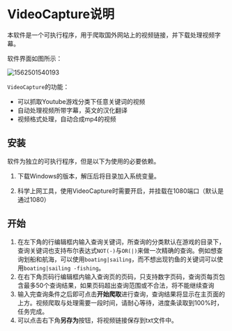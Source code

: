 # VideoCapture说明

本软件是一个可执行程序，用于爬取国外网站上的视频链接，并下载处理视频字幕。	

软件界面如图所示：

![1562501540193](C:\Users\Konfuse\AppData\Roaming\Typora\typora-user-images\1562501540193.png)



`VideoCapture`的功能：

- 可以抓取Youtube游戏分类下任意关键词的视频
- 自动处理视频所带字幕，英文的汉化翻译
- 视频格式处理，自动合成mp4的视频



## 安装

软件为独立的可执行程序，但是以下为使用的必要依赖。

1. [ffmpg]: https://www.ffmpeg.org/

   下载Windows的版本，解压后将目录加入系统变量。

2. 科学上网工具，使用VideoCapture时需要开启，并挂载在1080端口（默认是通过1080）



## 开始

1. 在左下角的行编辑框内输入查询关键词，所查询的分类默认在游戏的目录下，查询关键词也支持布尔表达式`NOT(-)`与`OR(|)`来做一次精确的查询。例如想查询划船和航海，可以使用`boating|sailing`，而不想出现钓鱼的关键词可以使用`boating|sailing -fishing`。
2. 在右下角页码行编辑框内输入查询页的页码，只支持数字页码，查询页每页包含最多50个查询结果，如果页码超出查询范围或不合法，将不能继续查询
3. 输入完查询条件之后即可点击**开始爬取**进行查询，查询结果将显示在主页面的上方。视频爬取与处理需要一段时间，请耐心等待，进度条读取到100%时，任务完成。
4. 可以点击右下角**另存为**按钮，将视频链接保存到txt文件中。